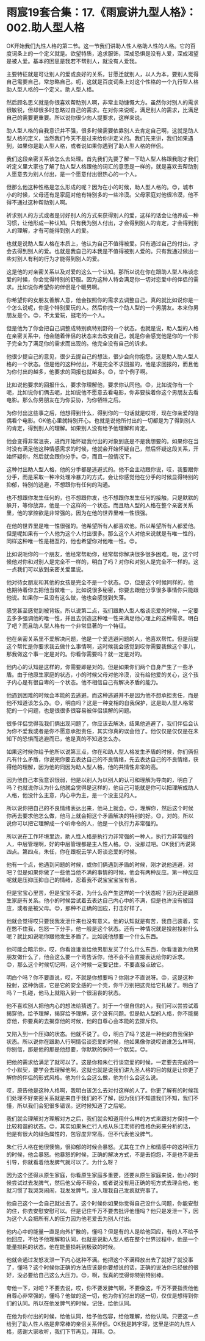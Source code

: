 # 雨宸19套合集：17.《雨宸讲九型人格》：002.助人型人格

OK开始我们九性人格的第二节。这一节我们讲助人性人格助人性的人格。它的百度词条上的一个定义就是。欲望特质，追求服饰，深成恐惧是没有人爱，深成渴望是被人爱。基本的困思是我若不帮别人，就没有人爱我。

主要特征就是可让别人的爱或良好的关系，甘愿迁就别人，以人为本，要别人觉得自己需要自己，常忽略自己。呃，这就是百度词条上对这个性格的一个九行型人格助人型人格的一个定义。助人型人格。

然后顾名思义就是你很喜欢帮助别人啊，非常主动慷慨大方。虽然你对别人的需求很敏锐，但却很多时忽略过自己的需求。在对你来说呢，满足别人的需求，比满足自己的需要更重要。所以说你很少向人提要求，这样来说。

助人型人格的自我意识并不强，很多时候需要依靠别人去肯定自己啊，这就是助人型人格的定义，当然我们今天不是过来给你讲定义的。我们先来讲，我们如果遇到，如果你是助人型人格，或者说如果你遇到了助人型人格的伴侣。

我们这段亲密关系该怎么去处理。首先我们先要了解一下助人型人格跟我刚才我们听定义里大家也了解了助人型人格跟他的词汇的意思是一样的，就是喜欢去帮助别人愿意去为别人付出，是一个愿意付出很热心的一个人。

但那么他这种性格是怎么形成的呢？因为在小的时候，助人型人格的。😊，城市小的时候，父母还有是家庭对他有特别多的一些冷漠。父母家庭对他很冷漠，他不得不通过这种帮助别人啊。

祈求别人的方式或者是讨好别人的方式来获得别人的爱，这样的话会让他养成一种习惯，让他形成一种认知。只有我为别人付出，才会得到别人的肯定，才会得到别人的理解，才有可能得到别人的爱。

也就是说助人型人格在本质上，他认为自己不值得被爱。只有通过自己的付出，才会去得到别人的爱。也就是我自己的本我是不值得被别人爱的。只有我通过做出一些对别人有利的行为才能得到别人的爱。

这是他的对亲密关系以及对爱的这么一个认知。那所以说在你在跟助人型人格谈恋爱的时候，你会觉得特别的舒服。因为这种人特会满足你一切对恋爱中的伴侣的需求。比如说你希望你的伴侣是个暖男啊。

你希望你的女朋友善解人意，他会按照你的需求去调整自己。真的就比如说你是一个怎么说呢，你是个特别爱玩的人。然后你找一个助人型的一个男朋友。本来你男朋友是个。😊，不太爱玩，挺宅的一个人。

但是他为了你会把自己调整成特别疯特别野的一个状态。也就是说，助人型的人格在亲密关系中，他会随着伴侣的状态来去改变自己，就是你会感觉他是你的一个影子完全为了满足你的需求而出现的。他完全没有自己的诉求。

他很少提自己的意见，很少去提自己的想法，很少会向你抱怨，这是助人助人型人格的一个状态。但是他的这种付出，不是完全不求回报的，他是求回报的，而且他为你付出的越多，他要求的回报也就越多。😊，举个例子啊。

比如说他要求的回报什么，要求你理解他，要求你认同他。😊，比如说你有一个呃，比如说你们俩去呃，比如说他不愿意去看电影，你非要挨着你这个男朋友去看电影。那么你男朋友在为你妥协，为你牺牲之后。

为你付出这些事之后，他想得到什么，得到你的一句话就是哎呀，现在你亲爱的陪偶看个电影。OK他心里就特别开心。也就是说他所付出的一切都是为了得到别人的肯定，得到别人的理解。如果别人没有给予他理解和肯定。

他会变得非常沮丧，进而开始怀疑我付出的对象到底是不是我想要的。如果你在当时没有满足他这种情感需求的时候，他就会开始怀疑自己，然后怀疑这段关系，开始怀疑你，然后就会跟你分手。😊，而且一般情况下。

这种付出助人型人格，他的分手都是逃避式的。他不会主动跟你说，哎，我要跟你分手，而是采取一种冷处理冷暴力的方式，会让你感觉他在分手的时候显得特别的抑郁，特别的逃避，不想跟你有任何的沟通。

也不想跟你发生任何的，也不想跟你发，也不想跟你发生任何的接触，只是默默的躲开，等你放弃，他是一个这样的一个状态。而且助人型的人格在整个亲密关系里，他的掌控欲是非常强的。因为在他的世界里唯一性很强。

在他的世界里是唯一性很强的。他希望所有人都喜欢他。所以希望所有人都爱他。但是呢如果有一个人他为这个人付出很多。那么这个人对他来说就是有唯一性的，同样这种唯一性是相互的，他也希望你对他唯一性。😊。

比如说呃你的一个朋友，他经常帮助你，经常帮你解决很多很多困难。呃，这个时候他对你和对别人是完全不一样的，明白了吗？对你和对别人是完全不一样的。这一点我们可以放到亲密关爱里说。

他对待女朋友和其他的女孩是完全不是一个状态。😊，但是这个时候同样的，他也期待着你去把他当做唯一。比如说很多秘密，你要去跟他分享很多事情你只能跟他说。如果你一旦没有这么做，他也会感觉到失落。

感觉甚至感觉到被背叛。所以说第二点，我们跟助人型人格谈恋爱的时候，一定要去多多强调他的唯一性，并且去创造这种唯一性来满足他心理上的这种需求。明白了吧？而且助人型人格有一个非常显著的一个特征。

他在亲密关系里不爱解决问题，他是一个爱逃避问题的人，他喜欢帮忙。但是前提这个帮忙是你要求我去做什么事情啊，这时候我会感觉到哎你需要我做这个事儿，那我做这个事一定是对的。你看你需要吗？就一定是对的。

他内心的认知是这样的，你需要即是对的。但是如果你们两个自身产生了一些矛盾。由于他原生家庭的状态，小的时候父母对他冷漠，没有给他爱的关心，这个孩子内心是有很自卑的一个状态。他不相信自己有解决矛盾的能力。

他遇到困难的时候会本能的去逃避。而这种逃避并不是因为他不想承担责任，而是他不知道该怎么办。😊，明白吗？这是一种变相的自我保护，这是助人型人格常犯的一个问题，也是很很多很容易被伴侣误解的问题。

很多伴侣觉得我我们俩出现问题了，你应该去解决，结果他逃避了，我们伴侣会认为你不爱我或者是你不愿意承担责任，其实你真的误会他了。他仅仅是仅仅是在未知下的恐惧而逃避而已，他是真的不知道怎么办。

如果这时候你给予他所以说第三点，你在和助人型人格发生矛盾的时候，你们俩但凡有什么矛盾，你说完你要去表达自己的不良情绪，先去表达自己的不良情绪，获得他的理解，因为他的同因为助人型人格，他的共情性非常的高。

因为他自己本我意识很弱，他是以别人为以别人的认可和理解为导向的，明白了吗？也就说你认为什么他就会觉得是这样的，他自己可能就是你可以把理解成助人人格，他没什么主意，内心中为主，是一个没主见的人。

所以说你把自己的不良情绪表达出来，他马上就会。😊，理解你，然后这个时候你再去要求他怎么做，他马上就会把这个矛盾解决的特别的好。😊，对的。所以说你可以把它理解成一个听命令的人，他是一个执行力非常强的。

所以说在工作环境里边，助人性人格是执行力非常强的一种人，执行力非常强的人，中层管理啊，好的中层管理都是主人性人格。😊，没那过吧。OK我们再说第四点。第四点，朱任，你在跟祝云学人哥谈恋爱的时候。

他有一个点，他遇到问题的时候，或你们俩遇到矛盾的时候，刚才说他逃避，对吧？但是如果你做了一些他当他不满的事情的时候，他会有两种反应。第一种反应呢就是压抑压抑自己的情绪，忍着我不说宝宝宝宝有苦。

但是宝宝心里苦，但是宝宝不说，为什么会产生这样的一个状态呢？因为还是跟原生家庭有关系。他小的时候尝试着去表达自己内心中的不满，但是也许没有被回应，或者是被父母。😊，那种不正确的回应，打击好样了。

他就会觉得哎只要我我发泄什来也没有意义。他的认知就是有苦，我自己装着，实在憋不住我，包怒一下分手，他一般是这个状态。还有一种情况就是投射投射什么呢？就比如说呃你跟他发生矛盾了。比如说他想要一个什么东西。

他可能会暗示你，哎，你看谁谁谁给他男朋友买了什么什么东西，你看谁谁为他男朋友做什么了，他会这么要一个弯告诉你，他不会不会直接表达给你的诉求。😊，那么这个时候切记啊，这个时候一定要记住，不要直接点破它。

明白个吗？你不要直说，哎，不就是你想要吗？你刚才不直说呀。😡，这是这种投射，这种伪装，它是它的安全感的一个壳，你千万别把这壳给它扎破了。明白了吗？一扎碰，他马上就陷入到一个很沮丧的状态。

他不喜欢别人把他内心的想法给猜透了。对于一个很自信的人，我们可以尝尝试着揭穿他，给予理解，揭穿给予理解，这个没有问题。但是助人型的人格，你不能揭穿他，你要真的去揭穿他的时候，他的自尊心会本能的去排斥你。

又陷入到一个压抑的状态。他就不说了。😊，明白了吗？这是一种他的自我保护状态。所以说你在跟助人行啊情侣谈恋爱的时候，他如果像你说哎谁谁怎么样啊，你别信，那是他的那是他想要，你默默的保持一个默契。😊。

把他的需求给满足了就可以了。这是你和朱仁行谈恋爱的时候，一定要去完成的一个小默契，要学会去理解他啊，这就也就是说我们讲九圣人格的目的就是让你更了解你的伴侣的形式风格。他为什么会这么做，他为什么会这么说。

哎，原告他是这种人格啊，我明白该怎么去对付这样的人了。你更了解有的时候我们处理不好亲密关系就是来自于我们的不了解，因为我们不知道我们不知，我们不懂，所以我们会犯很多错误。这时候知道了之后呢。

我们就会理解对方理解对方之后，我们就会知道用什么样的方式来跟对方保持一个比较和谐的状态。😊，其实如果朱仁行人格从乐江老师的性格色彩来分析的话，他是有很大的绿色属性的，包容度非常高，但不代表他没脾气。

朱仁行人格在他很懊恼，很抑郁的时候会暴怒。尤其在工作上和情感中的这种压力的时候，他会暴怒。他暴怒的时候，正确的解决方式，不是去抱怨，不是也不是去引导，你就看着他发脾气就可以了。为什么呀？

因为这个还得从原生家庭，你看原生家庭多重要，还要从原生家庭来说，他小的时候尝试过去发脾气，然后他父母不理会，或者说没有用正确的呃方式去理会他，他就习惯了我哭哭闹闹，我发发脾气，没人理我自己发疯就完事了。

他自己这个一会自己就过去了。这个时候你如果你觉得自己没什么问题，你能安慰的住，你去安慰安慰可以。但是记住千万不要去批评他懂吗？他只是发泄一下，因为这个人会把所有人的压力因为他老爱去为别人付出。

他内心中的能量一直是向外扩散的，懂吗？但是有的人是给他回应，有的人不给予他回应，不给予他理解和认同，也就是说助人型人格在整个世界过程中，他是一个能量损耗的状态。他在能量损耗到极致的时候。

他就会通过发怒发泄一下内心这种不满。他把这个不满释放出去了就好了就没事了，懂吗？这个时候你正确的方法应该是你要想说的话，正确的说法你已经做的很好，没必要给自己这么大压力。😊，啊，我真的觉得你特别特别棒。

夸他一下，对吧？不要去说，哎，你不要发脾气啊，不要像这，千万不要指责他他自尊心非常强的，懂吗？他做的这一切，他为你们付出的这一切，仅仅是想得到你们的认同。所以在他发脾气的时候，记住，给他认同。

在他为你付出的时候，给他认同，给予他包容，给他理解，给他认同。只要这一点给到了助人性人格是非常棒的亲侣关系伴侣。OK我是韩宇琛，这里是讲的九性人格，感谢大家收听，我们下节再见，拜拜。😊。

